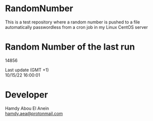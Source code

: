 # RandomNumber    
This is a test repository where a random number is pushed to a file automatically passwordless from a cron job in my Linux CentOS server    
# Random Number of the last run   
14856
      
Last update (GMT +1)    
10/15/22 16:00:01
# Developer    
Hamdy Abou El Anein   
hamdy.aea@protonmail.com
